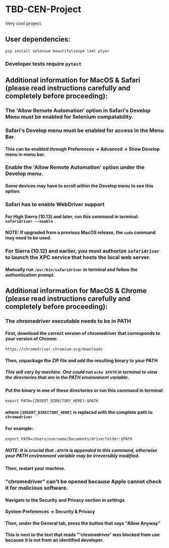 # TBD-CEN-Project
Very cool project.

## User dependencies:
```
pip install selenium beautifulsoup4 lxml plyer
```

### Developer tests require ```pytest```

## Additional information for MacOS & Safari (please read instructions carefully and completely before proceeding):

### The 'Allow Remote Automation' option in Safari's Develop Menu must be enabled for Selenium compatability.
### Safari's Develop menu must be enabled for access in the Menu Bar.
#### This can be enabled through Preferences -> Advanced -> Show Develop menu in menu bar.
### Enable the 'Allow Remote Automation' option under the Develop menu.
#### Some devices may have to scroll within the Develop menu to see this option.

### Safari has to enable WebDriver support
#### For High Sierra (10.13) and later, run this command in terminal: ```safaridriver --enable```

#### NOTE: If upgraded from a previous MacOS release, the ```sudo``` command may need to be used.

### For Sierra (10.12) and earlier, you must authorize ```safaridriver``` to launch the XPC service that hosts the local web server.
#### Manually run ```/usr/bin/safaridriver``` in terminal and follow the authentication prompt.

## Additional information for MacOS & Chrome (please read instructions carefully and completely before proceeding):

### The chromedriver executable needs to be in PATH
#### First, download the correct version of chromedriver that corresponds to your version of Chrome:
```https://chromedriver.chromium.org/downloads```
#### Then, unpackage the ZIP file and add the resulting binary to your PATH
##### This will vary by machine. One could run ```echo $PATH``` in terminal to view the directories that are in the PATH environment variable. 
#### Put the binary in one of these directories or run this command in terminal:

```export PATH=[INSERT_DIRECTORY_HERE]:$PATH```

#### where ```[INSERT_DIRECTORY_HERE]``` is replaced with the complete path to ```chromedriver```

#### For example:
```export PATH=/Users/username/Documents/driverfolder:$PATH```

##### NOTE: It is crucial that ```:$PATH``` is appended to this command, otherwise your PATH environment variable may be irreversibly modified.
#### Then, restart your machine.

### "chromedriver" can't be opened because Apple cannot check it for malicious software.
#### Navigate to the Security and Privacy section in settings
#### System Preferences -> Security & Privacy
#### Then, under the General tab, press the button that says "Allow Anyway" 
#### This is next to the text that reads "'chromedriver' was blocked from use because it is not from an identified developer.